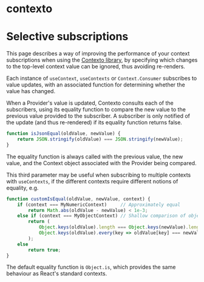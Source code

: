 contexto
========

# Selective subscriptions

This page describes a way of improving the performance of your context subscriptions
when using the [Contexto library](../), by specifying which changes to the top-level
context value can be ignored, thus avoiding re-renders.

Each instance of `useContext`, `useContexts` or `Context.Consumer` subscribes to value updates,
with an associated function for determining whether the value has changed.

When a Provider's value is updated, Contexto consults each of the subscribers, using its equality
function to compare the new value to the previous value provided to the subscriber.
A subscriber is only notified of the update (and thus re-rendered) if its equality function returns false.

```jsx
function isJsonEqual(oldValue, newValue) {
    return JSON.stringify(oldValue) === JSON.stringify(newValue);
}
```

The equality function is always called with the previous value, the new value, and the Context object
associated with the Provider being compared.

This third parameter may be useful when subscribing to multiple contexts with `useContexts`,
if the different contexts require different notions of equality, e.g.

```jsx
function customIsEqual(oldValue, newValue, context) {
    if (context === MyNumericContext)     // Approximately equal
        return Math.abs(oldValue - newValue) < 1e-3;
    else if (context === MyObjectContext) // Shallow comparison of object entries
        return (
            Object.keys(oldValue).length === Object.keys(newValue).length &&
            Object.keys(oldValue).every(key => oldValue[key] === newValue[key])
        );
    else
        return true;
}
```

The default equality function is `Object.is`, which provides the same behaviour as React's
standard contexts.
